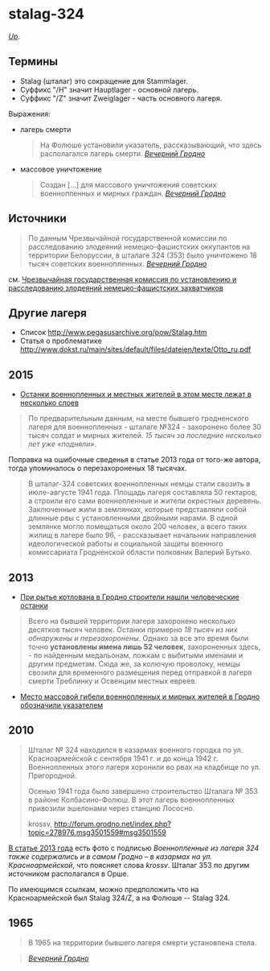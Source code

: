 # stalag-324

[_Up_](https://github.com/irnc/explore-belarus).

## Термины

* Stalag (шталаг) это сокращение для Stammlager.
* Суффикс "/H" значит Hauptlager - основной лагерь.
* Суффикс "/Z" значит Zweiglager - часть основного лагеря.

Выражения:

* лагерь смерти

  > На Фолюше установили указатель, рассказывающий, что  здесь располагался лагерь смерти. [_Вечерний Гродно_][vgr-2013]

* массовое уничтожение

  > Создан [...] для массового уничтожения советских военнопленных и мирных граждан. [_Вечерний Гродно_][vgr-2013]

[vgr-2013]: http://www.vgr.by/home/society/history/11289-news-grodno-mesto-konclageria-oboznachili-znakom

## Источники

> По данным Чрезвычайной государственной комиссии по расследованию злодеяний немецко-фашистских оккупантов на территории Белоруссии, в шталаге 324 (353) было уничтожено 18 тысяч советских военнопленных. [_Вечерний Гродно_][vgr-2013]

см. [Чрезвычайная государственная комиссия по установлению и расследованию злодеяний немецко-фашистских захватчиков](https://ru.wikipedia.org/wiki/%D0%A7%D1%80%D0%B5%D0%B7%D0%B2%D1%8B%D1%87%D0%B0%D0%B9%D0%BD%D0%B0%D1%8F_%D0%B3%D0%BE%D1%81%D1%83%D0%B4%D0%B0%D1%80%D1%81%D1%82%D0%B2%D0%B5%D0%BD%D0%BD%D0%B0%D1%8F_%D0%BA%D0%BE%D0%BC%D0%B8%D1%81%D1%81%D0%B8%D1%8F_%D0%BF%D0%BE_%D1%83%D1%81%D1%82%D0%B0%D0%BD%D0%BE%D0%B2%D0%BB%D0%B5%D0%BD%D0%B8%D1%8E_%D0%B8_%D1%80%D0%B0%D1%81%D1%81%D0%BB%D0%B5%D0%B4%D0%BE%D0%B2%D0%B0%D0%BD%D0%B8%D1%8E_%D0%B7%D0%BB%D0%BE%D0%B4%D0%B5%D1%8F%D0%BD%D0%B8%D0%B9_%D0%BD%D0%B5%D0%BC%D0%B5%D1%86%D0%BA%D0%BE-%D1%84%D0%B0%D1%88%D0%B8%D1%81%D1%82%D1%81%D0%BA%D0%B8%D1%85_%D0%B7%D0%B0%D1%85%D0%B2%D0%B0%D1%82%D1%87%D0%B8%D0%BA%D0%BE%D0%B2)

## Другие лагеря

* Список http://www.pegasusarchive.org/pow/Stalag.htm
* Статья о проблематике http://www.dokst.ru/main/sites/default/files/dateien/texte/Otto_ru.pdf

## 2015

* [Останки военнопленных и местных жителей в этом месте лежат в несколько слоев](http://www.kp.by/daily/26423.5/3295716/)

> По предварительным данным, на месте бывшего гродненского лагеря для военнопленных - шталаге №324 - захоронено более 30 тысяч солдат и мирных жителей. _15 тысяч за последние несколько лет уже «подняли»_.

Поправка на ошибочные сведенья в статье 2013 года от того-же автора, тогда упоминалось о перезахороненых 18 тысячах.

> В шталаг-324 советских военнопленных немцы стали свозить в июле-августе 1941 года. Площадь лагеря составляла 50 гектаров, а строили его сами военнопленные и жители окрестных деревень. Заключенные жили в землянках, которые представляли собой длинные рвы с установленными двойными нарами. В одной землянке могло помещаться около 200 человек, а всего таких жилищ в лагере было 96, - рассказывает начальник направления идеологической работы и социальной защиты военного комиссариата Гродненской области полковник Валерий Бутько.

## 2013

* [При рытье котлована в Гродно строители нашли человеческие останки](http://www.kp.by/daily/26168/3055649/)

> Всего на бывшей территории лагеря захоронено несколько десятков тысяч человек. Останки примерно _18 тысяч из них обнаружены и перезахоронены_. Однако за все это время были точно __установлены имена лишь 52 человек__, захороненных здесь, - по найденным медальонам, ложкам с выбитыми именами и другим предметам. Сюда же, за колючую проволоку, немцы свозили для временного размещения перед отправкой в лагеря смерти Треблинку и Освенцим местных евреев.

* [Место массовой гибели военнопленных и мирных жителей в Гродно обозначили указателем][vgr-2013]

## 2010

> Шталаг № 324 находился в казармах военного городка по ул. Красноармейской с сентября 1941 г. и до конца 1942 г. Военнопленных этого лагеря хоронили во рвах на кладбище по ул. Пригородной.
>
> Осенью 1941 года было завершено строительство Шталага № 353 в районе Колбасино-Фолюш. В этот лагерь военнопленных привозили эшелонами через станцию Лососно.
>
> krossv, http://forum.grodno.net/index.php?topic=278976.msg3501559#msg3501559

[В статье 2013 года][vgr-2013] есть фото с подписью _Военнопленные из лагеря 324 также содержались и в самом Гродно – в казармах на ул. Красноармейской_, что поясняет слова _krossv_. Шталаг 353 по другим источником располагался в Орше.

По имеющимся ссылкам, можно предположить что на Красноармейской был Stalag 324/Z, а на Фолюше -- Stalag 324.

## 1965

> В 1965 на территории бывшего лагеря смерти установлена стела.

> [_Вечерний Гродно_][vgr-2013]
